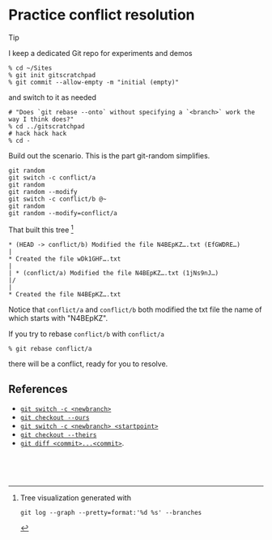 # Practice conflict resolution

<!-- survives? -->

> [!TIP]
> I keep a dedicated Git repo for experiments and demos
> 
> ```shell
> % cd ~/Sites
> % git init gitscratchpad
> % git commit --allow-empty -m "initial (empty)"
> ```
> 
> and switch to it as needed
> 
> ```shell
> # "Does `git rebase --onto` without specifying a `<branch>` work the way I think does?"
> % cd ../gitscratchpad
> # hack hack hack
> % cd -
> ```

Build out the scenario. This is the part git-random simplifies.

```shell
git random
git switch -c conflict/a
git random
git random --modify
git switch -c conflict/b @~
git random
git random --modify=conflict/a
```

That built this tree [^1]

```
* (HEAD -> conflict/b) Modified the file N4BEpKZ….txt (EfGWDRE…)
|
* Created the file wDk1GHF….txt
|
| * (conflict/a) Modified the file N4BEpKZ….txt (1jNs9nJ…)
|/
|
* Created the file N4BEpKZ….txt
```

Notice that `conflict/a` and `conflict/b` both modified the txt file the name of which starts with "N4BEpKZ".

If you try to rebase `conflict/b` with `conflict/a`

```shell
% git rebase conflict/a
```

there will be a conflict, ready for you to resolve.

## References

- [`git switch -c <newbranch>`](https://git-scm.com/docs/git-switch#Documentation/git-switch.txt--cltnew-branchgt)
- [`git checkout --ours`](https://git-scm.com/docs/git-checkout#Documentation/git-checkout.txt---ours)
- [`git switch -c <newbranch> <startpoint>`](https://git-scm.com/docs/git-switch#Documentation/git-switch.txt-ltstart-pointgt)
- [`git checkout --theirs`](https://git-scm.com/docs/git-checkout#Documentation/git-checkout.txt---theirs)
- [`git diff <commit>...<commit>`](https://git-scm.com/docs/git-diff#Documentation/git-diff.txt-emgitdiffemltoptionsgtltcommitgtltcommitgt--ltpathgt82308203-1).

&nbsp;

&nbsp;

[^1]: Tree visualization generated with

    ```shell
    git log --graph --pretty=format:'%d %s' --branches
    ```